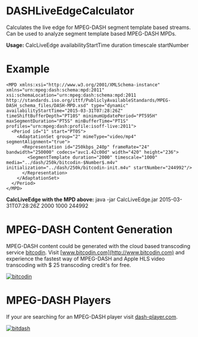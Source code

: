 # DASHLiveEdgeCalculator
Calculates the live edge for MPEG-DASH segment template based streams. Can be used to analyze segment template based MPEG-DASH MPDs.

**Usage:** CalcLiveEdge availabilityStartTime duration timescale startNumber

# Example
```
<MPD xmlns:xsi="http://www.w3.org/2001/XMLSchema-instance" xmlns="urn:mpeg:dash:schema:mpd:2011" xsi:schemaLocation="urn:mpeg:dash:schema:mpd:2011 http://standards.iso.org/ittf/PubliclyAvailableStandards/MPEG-DASH_schema_files/DASH-MPD.xsd" type="dynamic" availabilityStartTime="2015-03-31T07:28:26Z" timeShiftBufferDepth="PT10S" minimumUpdatePeriod="PT595H" maxSegmentDuration="PT5S" minBufferTime="PT1S" profiles="urn:mpeg:dash:profile:isoff-live:2011">
  <Period id="1" start="PT0S">
    <AdaptationSet group="2" mimeType="video/mp4" segmentAlignment="true">
      <Representation id="250kbps_240p" frameRate="24" bandwidth="250000" codecs="avc1.42c00d" width="420" height="236">
        <SegmentTemplate duration="2000" timescale="1000" media="../dash/250k/bitcodin-$Number$.m4v" initialization="../dash/250k/bitcodin-init.m4v" startNumber="244992"/>
      </Representation>
    </AdaptationSet>
  </Period>
</MPD>
```

**CalcLiveEdge with the MPD above:** java -jar CalcLiveEdge.jar 2015-03-31T07:28:26Z 2000 1000 244992

# MPEG-DASH Content Generation
MPEG-DASH content could be generated with the cloud based transcoding service [bitcodin](http://www.bitcodin.com). Visit [www.bitcodin.com](http://www.bitcodin.com) and experience the fastest way of MPEG-DASH and Apple HLS video transcoding with $ 25 transcoding credit's for free.

[![bitcodin](http://www.bitmovin.net/wp-content/uploads/2015/03/General-Try-Now-1024x538.jpg)](http://www.bitcodin.com)

# MPEG-DASH Players
If your are searching for an MPEG-DASH player visit [dash-player.com](http://www.dash-player.com/).

[![bitdash](http://www.dash-player.com/wp-content/uploads/2015/03/Player.gif)](http://www.dash-player.com/)


